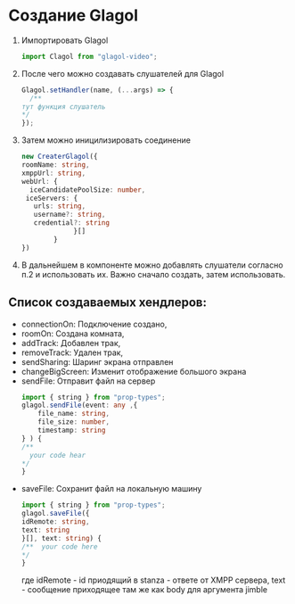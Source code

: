 # Создание Glagol

1. Импортировать Glagol

   ```javascript
   import Clagol from "glagol-video";
   ```

2. После чего можно создавать слушателей для Glagol
   ```javascript
   Glagol.setHandler(name, (...args) => {
     /**
   тут функция слушатель
   */
   });
   ```
3. Затем можно иницилизировать соединение
   ```typescript
   new CreaterGlagol({
   roomName: string,
   xmppUrl: string,
   webUrl: {
     iceCandidatePoolSize: number,
    iceServers: {
      urls: string,
      username?: string,
      credential?: string
                }[]
           }
   })
   ```
4. В дальнейшем в компоненте можно добавлять слушатели согласно п.2 и использовать их. Важно сначало создать, затем
   использовать.

## Список создаваемых хендлеров:

- connectionOn: Подключение создано,
- roomOn: Создана комната,
- addTrack: Добавлен трак,
- removeTrack: Удален трак,
- sendSharing: Шаринг экрана отправлен
- changeBigScreen: Изменит отображение большого экрана
- sendFile: Отправит файл на сервер
  ```typescript
  import { string } from "prop-types";
  glagol.sendFile(event: any ,{
      file_name: string,
      file_size: number,
      timestamp: string
  } ) {
  /**
    your code hear
  */
  }
  ```
- saveFile: Сохранит файл на локальную машину
  ```typescript
  import { string } from "prop-types";
  glagol.saveFile({
  idRemote: string,
  text: string
  }[], text: string) {
  /**  your code here
  */
  }
  ```
  где idRemote - id приодящий в stanza - ответе от
  XMPP сервера, text - сообщение приходящее там же как body для
  аргумента jimble
